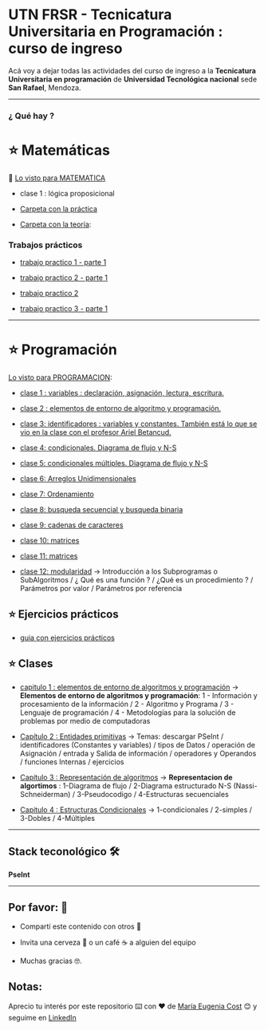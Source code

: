 # UTN FRSR - Tecnicatura Universitaria en Programación : curso de ingreso

Acá voy a dejar todas las actividades del curso de ingreso a la **Tecnicatura Universitaria en programación** de **Universidad Tecnológica nacional** sede **San Rafael**, Mendoza.



---

### ¿ Qué hay ?



# :star: Matemáticas

:book:  [Lo visto para MATEMATICA](https://github.com/eugenia1984/UTN-FRSR-Programacion/tree/main/pre/matematica)

- clase 1 : lógica proposicional

- [Carpeta con la práctica](https://github.com/eugenia1984/UTN-FRSR-Programacion/tree/main/pre/matematica/practica)

- [Carpeta con la teoría](https://github.com/eugenia1984/UTN-FRSR-Programacion/tree/main/pre/matematica/teoria):


### Trabajos prácticos

- [trabajo practico 1 - parte 1](https://github.com/eugenia1984/UTN-FRSR-Programacion/tree/main/pre/matematica/tp1_parte1)



- [trabajo practico 2 - parte 1](https://github.com/eugenia1984/UTN-FRSR-Programacion/tree/main/pre/matematica/tp2_parte1)


- [trabajo practico 2](https://github.com/eugenia1984/UTN-FRSR-Programacion/tree/main/pre/matematica/tp2)


- [trabajo practico 3 - parte 1](https://github.com/eugenia1984/UTN-FRSR-Programacion/tree/main/pre/matematica/tp3_parte1)


---

# :star:  Programación

[Lo visto para PROGRAMACION](https://github.com/eugenia1984/UTN-FRSR-Programacion/tree/main/pre/programacion):


- [clase 1 : variables : declaración, asignación, lectura, escritura.](https://github.com/eugenia1984/UTN-FRSR-Programacion/tree/main/pre/programacion/clase1)


- [clase 2 : elementos de entorno de algoritmo y programación.](https://github.com/eugenia1984/UTN-FRSR-Programacion/tree/main/pre/programacion/clase2)

- [clase 3: identificadores : variables y constantes. También está lo que se vio en la clase con el profesor Ariel Betancud.](https://github.com/eugenia1984/UTN-FRSR-Programacion/tree/main/pre/programacion/clase3)

- [clase 4:  condicionales. Diagrama de flujo y N-S](https://github.com/eugenia1984/UTN-FRSR-Programacion/tree/main/pre/programacion/clase4)

- [clase 5: condicionales múltiples. Diagrama de flujo y N-S](https://github.com/eugenia1984/UTN-FRSR-Programacion/tree/main/pre/programacion/clase5)

- [clase 6: Arreglos Unidimensionales](https://github.com/eugenia1984/UTN-FRSR-Programacion/tree/main/pre/programacion/clase6)

- [clase 7: Ordenamiento](https://github.com/eugenia1984/UTN-FRSR-Programacion/tree/main/pre/programacion/clase7)

- [clase 8: busqueda secuencial y busqueda binaria](https://github.com/eugenia1984/UTN-FRSR-Programacion/tree/main/pre/programacion/clase8)

- [clase 9: cadenas de caracteres](https://github.com/eugenia1984/UTN-FRSR-Programacion/tree/main/pre/programacion/clase9)

- [clase 10: matrices](https://github.com/eugenia1984/UTN-FRSR-Programacion/tree/main/pre/programacion/clase10)

- [clase 11: matrices](https://github.com/eugenia1984/UTN-FRSR-Programacion/tree/main/pre/programacion/clase11)

- [clase 12: modularidad](https://github.com/eugenia1984/UTN-FRSR-Programacion/tree/main/pre/programacion/clase12_modularidad)  -> Introducción a los Subprogramas o SubAlgoritmos / ¿ Qué es una función ? /  ¿Qué es un procedimiento ? /  Parámetros por valor /  Parámetros por referencia


## :star: Ejercicios prácticos

- [guia con ejercicios prácticos](hhttps://github.com/eugenia1984/UTN-FRSR-Programacion/tree/main/pre/programacion/guia_con_ejercicios)




## :star:  Clases

- [capitulo 1 : elementos de entorno de algoritmos y programación](https://github.com/eugenia1984/UTN-FRSR-Programacion/tree/main/pre/programacion/capitulo1) -> **Elementos de entorno de algoritmos y programación**: 1 - Información y procesamiento de la información / 2 - Algoritmo y Programa / 3 - Lenguaje de programación / 4 - Metodologías para la solución de problemas por medio de computadoras


- [Capítulo 2 : Entidades primitivas](https://github.com/eugenia1984/UTN-FRSR-Programacion/tree/main/pre/programacion/capitulo2) -> Temas: descargar PSeInt / identificadores (Constantes y variables) / tipos de Datos / operación de Asignación / entrada y Salida de información / operadores y Operandos / funciones Internas / ejercicios

- [Capítulo 3 :  Representación de algoritmos](https://github.com/eugenia1984/UTN-FRSR-Programacion/tree/main/pre/programacion/capitulo3) -> **Representacion de algortimos** : 1-Diagrama de flujo / 2-Diagrama estructurado N-S (Nassi-Schneiderman) / 3-Pseudocodigo / 4-Estructuras secuenciales

- [Capitulo 4 : Estructuras Condicionales](https://github.com/eugenia1984/UTN-FRSR-Programacion/tree/main/pre/programacion/capitulo4) -> 1-condicionales / 2-simples / 3-Dobles / 4-Múltiples


---

## Stack teconológico 🛠️

**PseInt**

---


## Por favor: 🎁

- Compartí este contenido con otros 📢

- Invita una cerveza 🍺 o un café ☕ a alguien del equipo

- Muchas gracias 🤓.


## Notas: 

Aprecio tu interés por este repositorio ⌨️ con ❤️ de [María Eugenia Cost](https://github.com/eugenia1984)  😊 y seguime en [LinkedIn](https://www.linkedin.com/in/maríaeugeniacosta/)
